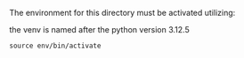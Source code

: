 The environment for this directory must be activated utilizing:

the venv is named after the python version 3.12.5

`source env/bin/activate`
